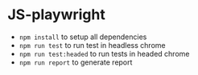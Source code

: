 # JS-playwright

- `npm install` to setup all dependencies
- `npm run test` to run test in headless chrome
- `npm run test:headed` to run tests in headed chrome
- `npm run report` to generate report
